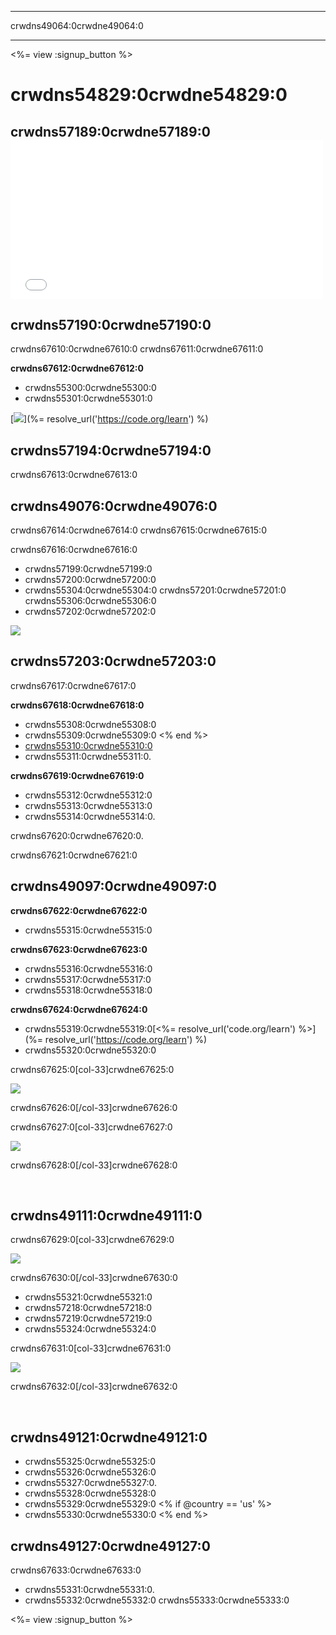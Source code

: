 * * *

crwdns49064:0crwdne49064:0

* * *

<%= view :signup_button %>

# crwdns54829:0crwdne54829:0

## crwdns57189:0crwdne57189:0 <iframe width="500" height="255" src="//www.youtube.com/embed/SrnvvWDm73k" frameborder="0" allowfullscreen></iframe>
## crwdns57190:0crwdne57190:0

crwdns67610:0crwdne67610:0 crwdns67611:0crwdne67611:0

**crwdns67612:0crwdne67612:0**

  * crwdns55300:0crwdne55300:0
  * crwdns55301:0crwdne55301:0

[![](/images/fit-700/tutorials.png)](%= resolve_url('https://code.org/learn') %)

## crwdns57194:0crwdne57194:0

crwdns67613:0crwdne67613:0

## crwdns49076:0crwdne49076:0

crwdns67614:0crwdne67614:0 crwdns67615:0crwdne67615:0

crwdns67616:0crwdne67616:0

  * crwdns57199:0crwdne57199:0
  * crwdns57200:0crwdne57200:0
  * crwdns55304:0crwdne55304:0 crwdns57201:0crwdne57201:0 crwdns55306:0crwdne55306:0
  * crwdns57202:0crwdne57202:0

![](/images/fit-350/group_ipad.jpg)

## crwdns57203:0crwdne57203:0

crwdns67617:0crwdne67617:0

**crwdns67618:0crwdne67618:0**

  * crwdns55308:0crwdne55308:0
  * crwdns55309:0crwdne55309:0 <% end %>
  * [crwdns55310:0crwdne55310:0](https://www.youtube.com/watch?v=6XvmhE1J9PY)
  * crwdns55311:0crwdne55311:0.

**crwdns67619:0crwdne67619:0**

  * crwdns55312:0crwdne55312:0
  * crwdns55313:0crwdne55313:0
  * crwdns55314:0crwdne55314:0.

crwdns67620:0crwdne67620:0.

crwdns67621:0crwdne67621:0

## crwdns49097:0crwdne49097:0

**crwdns67622:0crwdne67622:0**

  * crwdns55315:0crwdne55315:0

**crwdns67623:0crwdne67623:0**

  * crwdns55316:0crwdne55316:0
  * crwdns55317:0crwdne55317:0
  * crwdns55318:0crwdne55318:0

**crwdns67624:0crwdne67624:0**

  * crwdns55319:0crwdne55319:0[<%= resolve_url('code.org/learn') %>](%= resolve_url('https://code.org/learn') %)
  * crwdns55320:0crwdne55320:0

crwdns67625:0[col-33]crwdne67625:0

![](/images/fit-250/highschoolgirls.jpeg)

crwdns67626:0[/col-33]crwdne67626:0

crwdns67627:0[col-33]crwdne67627:0

![](/images/fit-300/group_ar.jpg)

crwdns67628:0[/col-33]crwdne67628:0

<p style="clear:both">
  &nbsp;
</p>

## crwdns49111:0crwdne49111:0

crwdns67629:0[col-33]crwdne67629:0

![](/images/fit-300/boy-certificate.jpg)

crwdns67630:0[/col-33]crwdne67630:0

  * crwdns55321:0crwdne55321:0
  * crwdns57218:0crwdne57218:0
  * crwdns57219:0crwdne57219:0
  * crwdns55324:0crwdne55324:0

crwdns67631:0[col-33]crwdne67631:0

![](/images/fit-260/highlight-certificates.jpg)

crwdns67632:0[/col-33]crwdne67632:0

<p style="clear:both">
  &nbsp;
</p>

## crwdns49121:0crwdne49121:0

  * crwdns55325:0crwdne55325:0
  * crwdns55326:0crwdne55326:0 
  * crwdns55327:0crwdne55327:0.
  * crwdns55328:0crwdne55328:0
  * crwdns55329:0crwdne55329:0 <% if @country == 'us' %>
  * crwdns55330:0crwdne55330:0 <% end %>

## crwdns49127:0crwdne49127:0

crwdns67633:0crwdne67633:0

  * crwdns55331:0crwdne55331:0.
  * crwdns55332:0crwdne55332:0 crwdns55333:0crwdne55333:0

<%= view :signup_button %>